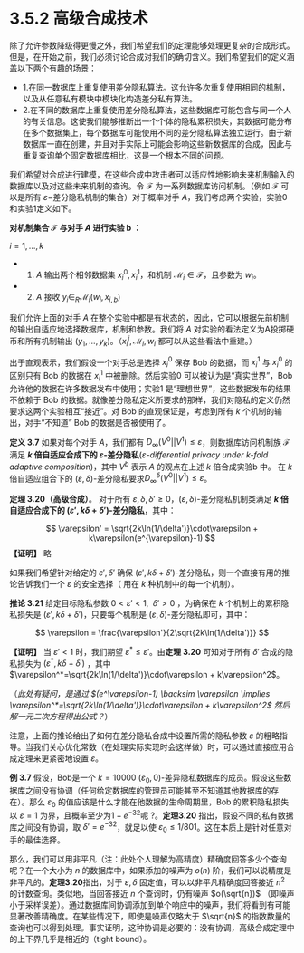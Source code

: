 # 3.5.2 高级合成技术

除了允许参数降级得更慢之外，我们希望我们的定理能够处理更复杂的合成形式。但是，在开始之前，我们必须讨论合成对我们的确切含义。我们希望我们的定义涵盖以下两个有趣的场景：

- 1.在同一数据库上重复使用差分隐私算法。这允许多次重复使用相同的机制，以及从任意私有模块中模块化构造差分私有算法。
- 2.在不同的数据库上重复使用差分隐私算法，这些数据库可能包含与同一个人的有关信息。这使我们能够推断出一个个体的隐私累积损失，其数据可能分布在多个数据集上，每个数据库可能使用不同的差分隐私算法独立运行。由于新数据库一直在创建，并且对手实际上可能会影响这些新数据库的合成，因此与重复查询单个固定数据库相比，这是一个根本不同的问题。

我们希望对合成进行建模，在这些合成中攻击者可以适应性地影响未来机制输入的数据库以及对这些未来机制的查询。令 $\mathcal{F}$ 为一系列数据库访问机制。（例如 $\mathcal{F}$ 可以是所有 $\varepsilon-$差分隐私机制的集合）对于概率对手 $A$，我们考虑两个实验，实验0和实验1定义如下。

**对机制集合 $\mathcal{F}$ 与对手 $A$ 进行实验 b ：**

$i=1,...,k$

- 1. $A$ 输出两个相邻数据集 $x_i^0,x_i^1$，和机制 $\mathcal{M}_i \in \mathcal{F}$，且参数为 $w_i$。
- 2. $A$ 接收 $y_i \in_{R} \mathcal{M}_i(w_i,x_{i,b})$

我们允许上面的对手 $A$ 在整个实验中都是有状态的，因此，它可以根据先前机制的输出自适应地选择数据库，机制和参数。我们将 $A$ 对实验的看法定义为A投掷硬币和所有机制输出 $(y_1,...,y_k)$。（$x_i^j,\mathcal{M}_i,w_i$ 都可以从这些看法中重建。）

出于直观表示，我们假设一个对手总是选择 $x_i^0$ 保存 Bob 的数据，而 $x_i^1$ 与 $x_i^0$ 的区别只有 Bob 的数据在 $x_i^1$ 中被删除。然后实验0 可以被认为是“真实世界”，Bob 允许他的数据在许多数据发布中使用；实验1 是“理想世界”，这些数据发布的结果不依赖于 Bob 的数据。就像差分隐私定义所要求的那样，我们对隐私的定义仍然要求这两个实验相互“接近”。对 Bob 的直观保证是，考虑到所有 $k$ 个机制的输出，对手“不知道” Bob 的数据是否被使用了。

**定义 3.7**  如果对每个对手 $A$，我们都有 $D_{\infty}(V^0||V^1)\leq \varepsilon$，则数据库访问机制族 $\mathcal{F}$ 满足 **$k$ 倍自适应合成下的 $\varepsilon$-差分隐私**(*ε-differential privacy under k-fold adaptive compositio*n)，其中 $V^b$ 表示 $A$ 的观点在上述 $k$ 倍合成实验b 中。
在 $k$ 倍自适应组合下的 $(\varepsilon,\delta)$-差分隐私要求$D_{\infty}^{\delta}(V^0||V^1)\leq \varepsilon$。

**定理 3.20（高级合成）**。 对于所有 $\varepsilon,\delta,\delta'\geq 0$，$(\varepsilon,\delta)$-差分隐私机制类满足 **$k$ 倍自适应合成下的 $(\varepsilon',k\delta+\delta')$-差分隐私**，其中：

$$
\varepsilon' = \sqrt{2k\ln(1/\delta')}\cdot\varepsilon + k\varepsilon(e^{\varepsilon}-1)
$$
**【证明】** 略

如果我们希望针对给定的 $\varepsilon',\delta'$ 确保 $(\varepsilon',k\delta+\delta')$-差分隐私，则一个直接有用的推论告诉我们一个 $\varepsilon$ 的安全选择（ 用在 $k$ 种机制中的每一个机制）。

**推论 3.21**  给定目标隐私参数 $0<\varepsilon'<1,\enspace\delta'>0$ ，为确保在 $k$ 个机制上的累积隐私损失是 $(\varepsilon',k\delta+\delta')$，只要每个机制是 $(\varepsilon,\delta)$-差分隐私即可，其中：

$$
\varepsilon = \frac{\varepsilon'}{2\sqrt{2k\ln(1/\delta')}}
$$

**【证明】** 当 $\varepsilon'<1$ 时，我们期望 $\varepsilon^*\leq\varepsilon'$。由**定理 3.20** 可知对于所有 $\delta'$ 合成的隐私损失为 $(\varepsilon^*,k\delta+\delta')$ ，其中 $\varepsilon^*=\sqrt{2k\ln(1/\delta')}\cdot\varepsilon + k\varepsilon^2$。

（*此处有疑问，是通过 $(e^\varepsilon-1) \backsim \varepsilon \implies \varepsilon^*=\sqrt{2k\ln(1/\delta')}\cdot\varepsilon + k\varepsilon^2$ 然后解一元二次方程得出公式？*）

注意，上面的推论给出了如何在差分隐私合成中设置所需的隐私参数 $\varepsilon$ 的粗略指导。当我们关心优化常数（在处理实际实现时会这样做）时，可以通过直接应用合成定理来更紧密地设置 $\varepsilon$。

**例 3.7** 假设，Bob是一个 $k=10000 \ (\varepsilon_0,0)$-差异隐私数据库的成员。假设这些数据库之间没有协调（任何给定数据库的管理员可能甚至不知道其他数据库的存在）。那么 $\varepsilon_0$ 的值应该是什么才能在他数据的生命周期里，Bob 的累积隐私损失以 $\varepsilon=1$ 为界，且概率至少为$1-e^{-32}$呢 ?。**定理3.20** 指出，假设不同的私有数据库之间没有协调，取 $\delta'=e^{-32}$，就足以使 $ε_0\leq1/801$。这在本质上是针对任意对手的最佳选择。

那么，我们可以用非平凡（注：此处个人理解为高精度）精确度回答多少个查询呢？在一个大小为 $n$ 的数据库中，如果添加的噪声为 $o(n)$ 阶，我们可以说精度是非平凡的。**定理3.20**指出，对于 $\varepsilon,\delta$ 固定值，可以以非平凡精确度回答接近 $n^2$ 的计数查询。类似地，当回答接近 $n$ 个查询时，仍有噪声 $o(\sqrt{n})$ （即噪声小于采样误差）。通过数据库间协调添加到单个响应中的噪声，我们将看到有可能显著改善精确度。在某些情况下，即使是噪声仅略大于 $\sqrt{n}$ 的指数数量的查询也可以得到处理。事实证明，这种协调是必要的：没有协调，高级合成定理中的上下界几乎是相近的（tight bound）。